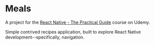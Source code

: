 # Meals

A project for the [React Native - The Practical Guide](https://www.udemy.com/course/react-native-the-practical-guide/learn) course on Udemy.

Simple contrived recipes application, built to explore React Native development--specifically, navigation.
